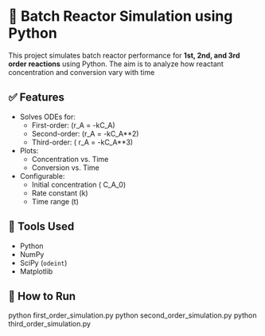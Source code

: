 # 🔬 Batch Reactor Simulation using Python

This project simulates batch reactor performance for **1st, 2nd, and 3rd order reactions** using Python. The aim is to analyze how reactant concentration and conversion vary with time 

## ✅ Features

- Solves ODEs for:
  - First-order: (r_A = -kC_A)
  - Second-order: (r_A = -kC_A**2)
  - Third-order: ( r_A = -kC_A**3)
- Plots:
  - Concentration vs. Time
  - Conversion vs. Time
- Configurable:
  - Initial concentration ( C_A_0)
  - Rate constant (k)
  - Time range (t)

## 🧪 Tools Used

- Python
- NumPy
- SciPy (`odeint`)
- Matplotlib



## 📂 How to Run

python first_order_simulation.py
python second_order_simulation.py
python third_order_simulation.py
